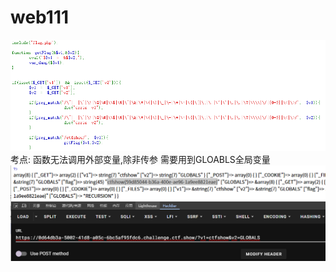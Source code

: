 # web111
![](vx_images/122004956910343.png)
考点:
函数无法调用外部变量,除非传参
需要用到GLOABLS全局变量
![](vx_images/359997947952040.png)
